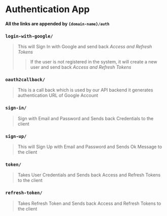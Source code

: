 # Authentication App

#### All the links are appended by `{domain-name}/auth`

### `login-with-google/`

> This will Sign In with Google and send back *Access and Refresh Tokens*
> > If the user is not registered in the system, it will create a new user and send back *Access and Refresh Tokens*

### `oauth2callback/`

> This is a call back which is used by our API backend it generates authentication URL of Google Account

### `sign-in/`

> Sign with Email and Password and Sends back Credentials to the client

### `sign-up/`

>This will Sign Up with Email and Password and Sends Ok Message to the client

### `token/`

> Takes User Credentials and Sends back Access and Refresh Tokens to the client

### `refresh-token/`

> Takes Refresh Token and Sends back Access and Refresh Tokens to the client